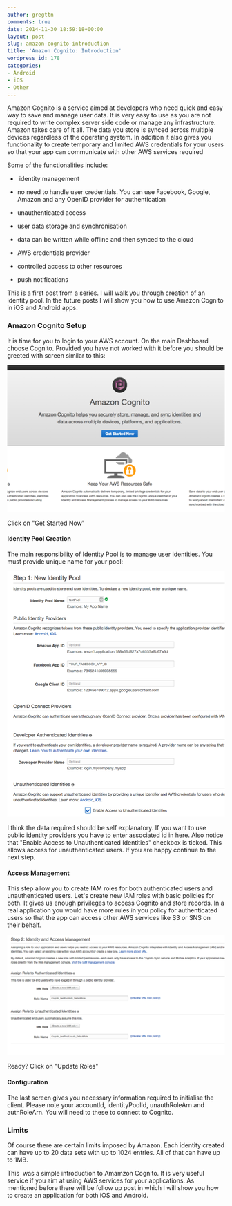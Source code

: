 ```yaml
---
author: gregttn
comments: true
date: 2014-11-30 18:59:18+00:00
layout: post
slug: amazon-cognito-introduction
title: 'Amazon Cognito: Introduction'
wordpress_id: 178
categories:
- Android
- iOS
- Other
---
```


Amazon Cognito is a service aimed at developers who need quick and easy way to save and manage user data. It is very easy to use as you are not required to write complex server side code or manage any infrastructure. Amazon takes care of it all. The data you store is synced across multiple devices regardless of the operating system. In addition it also gives you functionality to create temporary and limited AWS credentials for your users so that your app can communicate with other AWS services required

Some of the functionalities include:



	
  *  identity management

	
  * no need to handle user credentials. You can use Facebook, Google, Amazon and any OpenID provider for authentication

	
  * unauthenticated access

	
  * user data storage and synchronisation

	
  * data can be written while offline and then synced to the cloud

	
  * AWS credentials provider

	
  * controlled access to other resources

	
  * push notifications


This is a first post from a series. I will walk you through creation of an identity pool. In the future posts I will show you how to use Amazon Cognito in iOS and Android apps.


### Amazon Cognito Setup


It is time for you to login to your AWS account. On the main Dashboard choose Cognito. Provided you have not worked with it before you should be greeted with screen similar to this:

[![Screen Shot 2014-11-21 at 21.43.33](/assets/images/2014/11/Screen-Shot-2014-11-21-at-21.43.33-1024x691.png)](/assets/images/2014/11/Screen-Shot-2014-11-21-at-21.43.33.png)



Click on "Get Started Now"


#### Identity Pool Creation


The main responsibility of Identity Pool is to manage user identities. You must provide unique name for your pool:

[![Screen Shot 2014-11-21 at 21.50.05](/assets/images/2014/11/Screen-Shot-2014-11-21-at-21.50.05.png)](/assets/images/2014/11/Screen-Shot-2014-11-21-at-21.50.05.png)



I think the data required should be self explanatory. If you want to use public identity providers you have to enter associated id in here. Also notice that "Enable Access to Unauthenticated Identities" checkbox is ticked. This allows access for unauthenticated users. If you are happy continue to the next step.


#### Access Management


This step allow you to create IAM roles for both authenticated users and unauthenticated users. Let's create new IAM roles with basic policies for both. It gives us enough privileges to access Cognito and store records. In a real application you would have more rules in you policy for authenticated users so that the app can access other AWS services like S3 or SNS on their behalf.

[![Screen Shot 2014-11-21 at 21.59.33](/assets/images/2014/11/Screen-Shot-2014-11-21-at-21.59.33-1024x567.png)](/assets/images/2014/11/Screen-Shot-2014-11-21-at-21.59.33.png)

Ready? Click on "Update Roles"


#### Configuration


The last screen gives you necessary information required to initialise the client. Please note your accountId, identityPoolId, unauthRoleArn and authRoleArn. You will need to these to connect to Cognito.


### Limits


Of course there are certain limits imposed by Amazon. Each identity created can have up to 20 data sets with up to 1024 entries. All of that can have up to 1MB.

This  was a simple introduction to Amamzon Cognito. It is very useful service if you aim at using AWS services for your applications. As mentioned before there will be follow up post in which I will show you how to create an application for both iOS and Android.
